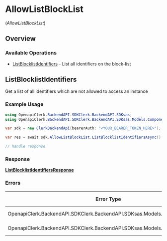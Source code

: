 # AllowListBlockList
(*AllowListBlockList*)

## Overview

### Available Operations

* [ListBlocklistIdentifiers](#listblocklistidentifiers) - List all identifiers on the block-list

## ListBlocklistIdentifiers

Get a list of all identifiers which are not allowed to access an instance

### Example Usage

```csharp
using OpenapiClerk.BackendAPI.SDKClerk.BackendAPI.SDKsas;
using OpenapiClerk.BackendAPI.SDKClerk.BackendAPI.SDKsas.Models.Components;

var sdk = new ClerkBackendApi(bearerAuth: "<YOUR_BEARER_TOKEN_HERE>");

var res = await sdk.AllowListBlockList.ListBlocklistIdentifiersAsync();

// handle response
```

### Response

**[ListBlocklistIdentifiersResponse](../../Models/Requests/ListBlocklistIdentifiersResponse.md)**

### Errors

| Error Type                                                                    | Status Code                                                                   | Content Type                                                                  |
| ----------------------------------------------------------------------------- | ----------------------------------------------------------------------------- | ----------------------------------------------------------------------------- |
| OpenapiClerk.BackendAPI.SDKClerk.BackendAPI.SDKsas.Models.Errors.ClerkErrors  | 401, 402                                                                      | application/json                                                              |
| OpenapiClerk.BackendAPI.SDKClerk.BackendAPI.SDKsas.Models.Errors.APIException | 4XX, 5XX                                                                      | \*/\*                                                                         |